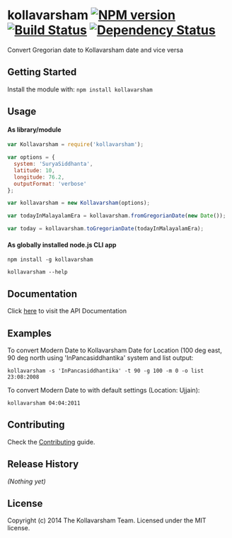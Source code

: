 # kollavarsham [![NPM version](https://badge.fury.io/js/kollavarsham.png)](http://badge.fury.io/js/kollavarsham) [![Build Status](https://secure.travis-ci.org/kollavarsham/kollavarsham-nodejs.png?branch=master)](http://travis-ci.org/kollavarsham/kollavarsham-nodejs) [![Dependency Status](https://gemnasium.com/kollavarsham/kollavarsham-nodejs.png)](https://gemnasium.com/kollavarsham/kollavarsham-nodejs)

Convert Gregorian date to Kollavarsham date and vice versa

## Getting Started
Install the module with: `npm install kollavarsham`

## Usage

#### As library/module

```javascript
var Kollavarsham = require('kollavarsham');

var options = {
  system: 'SuryaSiddhanta',
  latitude: 10,
  longitude: 76.2,
  outputFormat: 'verbose'
};

var kollavarsham = new Kollavarsham(options);

var todayInMalayalamEra = kollavarsham.fromGregorianDate(new Date());

var today = kollavarsham.toGregorianDate(todayInMalayalamEra);
```

#### As globally installed node.js CLI app

```plain
npm install -g kollavarsham

kollavarsham --help
```

## Documentation
Click [here](http://kollavarsham.org/kollavarsham-nodejs) to visit the API Documentation

## Examples
To convert Modern Date to Kollavarsham Date for Location (100 deg east, 90 deg north using 'InPancasiddhantika' system and list output:

```
kollavarsham -s 'InPancasiddhantika' -t 90 -g 100 -m 0 -o list 23:08:2008
```

To convert Modern Date to with default settings (Location: Ujjain):

```
kollavarsham 04:04:2011
```

## Contributing
Check the [Contributing](CONTRIBUTING.md) guide.

## Release History
_(Nothing yet)_

## License
Copyright (c) 2014 The Kollavarsham Team. Licensed under the MIT license.
